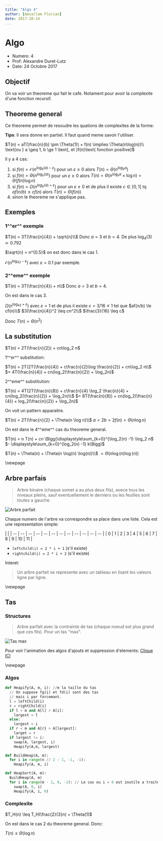```yaml
---
title: "Algo 4"
author: [Amsallem Florian]
date: 2017-10-24
...
```


# Algo

* Numero: 4
* Prof: Alexandre Duret-Lutz
* Date: 24 Octobre 2017

## Objectif

On va voir un theoreme qui fait le cafe. Notament pour avoir la complexite d'une
fonction recursif.

## Theoreme general

Ce theoreme permet de resoudre les quations de complexites de la forme:

**Tips**: Il sera donne en partiel. Il faut quand meme savoir l'utiliser.

$T(n) = aT(\frac{n}{b} \pm \Theta(1)) + f(n) \implies \Theta(n\log(n))\\
\text{ou }  a \geq 1, b \ge 1 \text{, et }f(n)\text{ fonction positive}$

Il y a 4 cas:

1. si $f(n) = \mathcal{O}(n^{log_b(a) - \varepsilon})$ pour un $\varepsilon \ge 0$
alors $T(n) = \Theta(n^{log_ba})$
1. si $f(n) = \Theta(n^{log_b(a)})$ pour un $\varepsilon \ge 0$
alors $T(n) = \Theta(n^{log_ba}\times \log n) = \Theta(f(n)\log n)$
1. si $f(n) = \Omega(n^{log_b(a) + \varepsilon})$ pour un $\varepsilon \ge 0$
et de plus il existe $c \in [0, 1[$ tq $af(n/b) \leq cf(n)$ alors $T(n) = \Theta(f(n))$
1. sinon le theoreme ne s'applique pas.

## Exemples

### 1^^er^^ exemple
$T(n) = 3T(\frac{n}{4}) + \sqrt{n}\\$
Donc $a = 3$ et $b = 4$. De plus $\log_4(3) \simeq 0.792$

$\sqrt{n} = n^{0.5}$ on est donc dans le cas 1.

$\mathcal{O}(n^{\log_43 - \varepsilon})$ avec $\varepsilon = 0.1$ par exemple.

### 2^^eme^^ exemple
$T(n) = 3T(\frac{n}{4}) + n\\$
Donc $a = 3$ et $b = 4$.

On est dans le cas 3.

$\Omega(n^{\log_43+ \varepsilon})$ avec $\varepsilon = 1$ et de plus il existe
$c = 3/16 \le 1$ tel que $af(n/b) \le cf(n)\\$
$3(\frac{n}{4})^2 \leq cn^2\\$
$\frac{3}{16} \leq c$

Donc $T(n) = \Theta(n^2)$

## La substitution

$T(n) = 2T(\frac{n}{2}) + cn\log_2 n$

1^^er^^ substitution:

$T(n) = 2T(2T(\frac{n}{4}) + c\frac{n}{2}\log \frac{n}{2}) + cn\log_2 n\\$
$= 4T(\frac{n}{4}) + cn(log_2(\frac{n}{2}) + \log_2n)$

2^^eme^^ substitution:

$T(n) = 4T(2T(\frac{n}{8}) + c\frac{n}{4} \log_2 \frac{n}{4} + cn(log_2(\frac{n}{2}) + \log_2n)\\$
$= 8T(\frac{n}{8}) + cn(log_2(\frac{n}{4}) + log_2(\frac{n}{2}) + \log_2n)$

On voit un pattern apparaitre.

$T(n) = 2T(\frac{n}{2} + \Theta(n \log n)\\$
$a = 2 b = 2 f(n) = \Theta(n \log n)$

On est dans le 4^^eme^^ cas du theoreme general.

$T(n) = n T(n) + cn \Bigg(\displaystyle\sum_{k=0}^{\log_2(n) -1} \log_2 n$
$- \displaystyle\sum_{k=0}^{log_2(n) -1} k\Bigg)$

$T(n) = \Theta(n) + \Theta(n \log(n) \log(n))\\$
$= \Theta(n \log(n) \log(n))$

\newpage

## Arbre parfais

> Arbre binaire (chaque somet a au plus deux fils), avece tous les niveaux pleins,
sauf eventuellement le derniers ou les feuilles sont toutes a gauche.

![Arbre parfait](http://www.ida.liu.se/opendsa/OpenDSA/Books/OpenDSA/html/_images/BinArray.png)

Chaque numero de l'arbre va correspondre sa place dans une liste.
Cela est une representation simple:

| |
| -- | -- | -- | -- | -- | -- | -- | -- | -- | -- | -- | -- |
| 0 | 1 | 2 | 3 | 4 | 5 | 6 | 7 | 8 | 9 | 10 | 11 |

* `leftchild(i) = 2 * i + 1` (s'il existe)
* `rightchild(i) = 2 * i + 2` (s'il existe)

Interet:

> Un arbre parfait se represente avec un tableau en lisant les valeurs ligne par ligne.

\newpage

## Tas

### Structures

> Arbre parfait avec la contrainte de tas (chaque noeud est plus grand que ces fils).
Pour un tas "max".

![Tas max](https://www.tutorialspoint.com/data_structures_algorithms/images/max_heap_deletion_animation.gif)

Pour voir l'animation des algos d'ajouts et suppression d'elements:
[Clique ICI](https://www.tutorialspoint.com/data_structures_algorithms/images/max_heap_deletion_animation.gif)

\newpage

### Algos

```python
def Heapify(A, m, i): //m la taille du tas
  // On suppose fg(i) et fd(i) sont des tas
  // mais i par forcemant.
  l = leftChild(i)
  r = rightChild(i)
  if l < m and A[l] > A[i]:
    largest = l
  else:
    largest = i
  if r < m and A[r} > A[largest]:
    larget = r
  if largest != i:
    swap(A, largest, i)
    Heapify(A,m, largest)
```

```python
def BuildHeap(A, m):
  for i in range(n // 2 - 1, -1, -1):
    Heapify(A, m, i)
```

```python
def HeapSort(A, m):
  BuildHeap(A, m)
  for i in range(m - 1, 0, -1): // Le cas ou i = 0 est inutile a traiter
    swap(A, 0, i)
    Heapify(A, i, 0)
```

### Complexite

$T_H(n) \leq T_H(\frac{2}{3}n) + \Theta(1)$

On est dans le cas 2 du theoreme general. Donc:

$T(n) \leq \Theta(\log n)$
